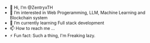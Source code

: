 - 👋 Hi, I’m @ZentryxTH
- 👀 I’m interested in Web Progeramming, LLM, Machine Learning and Blockchain system
- 🌱 I’m currently learning Full stack development
- 📫 How to reach me ...
- ⚡ Fun fact: Such a thing, I'm Freaking lazy.

<!---
ZentryxTH/ZentryxTH is a ✨ special ✨ repository because its `README.md` (this file) appears on your GitHub profile.
You can click the Preview link to take a look at your changes.
--->
